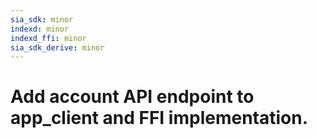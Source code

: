 ```yaml
---
sia_sdk: minor
indexd: minor
indexd_ffi: minor
sia_sdk_derive: minor
---
```


# Add account API endpoint to app_client and FFI implementation.
